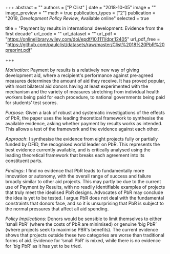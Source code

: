 +++
abstract = ""
authors = ["P Clist" ]
date = "2018-10-05"
image = ""
image_preview = ""
math = true
publication_types = ["2"]
publication = "2019, *Development Policy Review*, Available online"
selected = true

title = "Payment by results in international development: Evidence from the first decade"
url_code = ""
url_dataset = ""
url_pdf = "https://onlinelibrary.wiley.com/doi/epdf/10.1111/dpr.12405"
url_pdf_free = "https://github.com/paulclist/datasets/raw/master/Clist%2018%20PbR%20preprint.pdf"

+++

*Motivation*: Payment by results is a relatively new way of giving development aid, where a recipient's performance against pre‐agreed measures determines the amount of aid they receive. It has proved popular, with most bilateral aid donors having at least experimented with the mechanism and the variety of measures stretching from individual health workers being paid for each procedure, to national governments being paid for students’ test scores.

*Purpose*: Given a lack of robust and systematic investigations of the effects of PbR, the paper uses the leading theoretical framework to synthesise the available evidence, asking whether payment by results works as intended. This allows a test of the framework and the evidence against each other.

*Approach*: I synthesise the evidence from eight projects fully or partially funded by DFID, the recognised world leader on PbR. This represents the best evidence currently available, and is critically analysed using the leading theoretical framework that breaks each agreement into its constituent parts.

*Findings*: I find no evidence that PbR leads to fundamentally more innovation or autonomy, with the overall range of success and failure broadly similar to other aid projects. This may partly be due to the current use of Payment by Results, with no readily identifiable examples of projects that truly meet the idealised PbR designs. Advocates of PbR may conclude the idea is yet to be tested. I argue PbR does not deal with the fundamental constraints that donors face, and so it is unsurprising that PbR is subject to the normal pressures that affect all aid spending.

*Policy Implications*: Donors would be sensible to limit themselves to either ‘small PbR’ (where the costs of PbR are minimised) or genuine ‘big PbR’ (where projects seek to maximise PBR's benefits). The current evidence shows that projects outside these two categories are worse than traditional forms of aid. Evidence for ‘small PbR’ is mixed, while there is no evidence for ‘big PbR’ as it has yet to be tried.